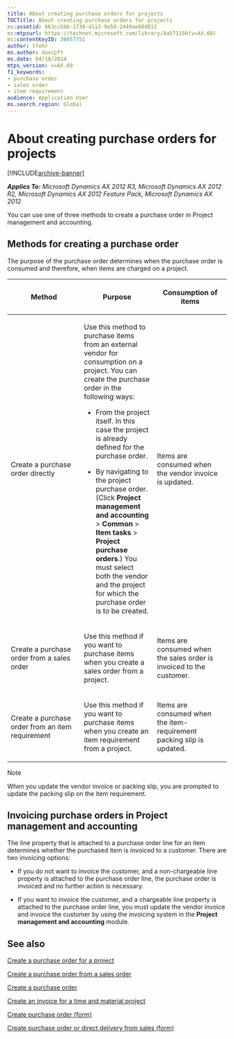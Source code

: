 ```yaml
---
title: About creating purchase orders for projects
TOCTitle: About creating purchase orders for projects
ms:assetid: 663ccbbb-1739-4113-9a58-2449ae66d813
ms:mtpsurl: https://technet.microsoft.com/library/Aa571150(v=AX.60)
ms:contentKeyID: 36057751
author: tfehr
ms.author: daxcpft
ms.date: 04/18/2014
mtps_version: v=AX.60
f1_keywords:
- purchase order
- sales order
- item requirement
audience: Application User
ms.search.region: Global
---
```


# About creating purchase orders for projects 


[!INCLUDE[archive-banner](includes/archive-banner.md)]


_**Applies To:** Microsoft Dynamics AX 2012 R3, Microsoft Dynamics AX 2012 R2, Microsoft Dynamics AX 2012 Feature Pack, Microsoft Dynamics AX 2012_

You can use one of three methods to create a purchase order in Project management and accounting.

## Methods for creating a purchase order

The purpose of the purchase order determines when the purchase order is consumed and therefore, when items are charged on a project.

<table>
<colgroup>
<col style="width: 33%" />
<col style="width: 33%" />
<col style="width: 33%" />
</colgroup>
<thead>
<tr class="header">
<th><p>Method</p></th>
<th><p>Purpose</p></th>
<th><p>Consumption of items</p></th>
</tr>
</thead>
<tbody>
<tr class="odd">
<td><p>Create a purchase order directly</p></td>
<td><p>Use this method to purchase items from an external vendor for consumption on a project. You can create the purchase order in the following ways:</p>
<ul>
<li><p>From the project itself. In this case the project is already defined for the purchase order.</p></li>
<li><p>By navigating to the project purchase order. (Click <strong>Project management and accounting</strong> &gt; <strong>Common</strong> &gt; <strong>Item tasks</strong> &gt; <strong>Project purchase orders</strong>.) You must select both the vendor and the project for which the purchase order is to be created.</p></li>
</ul></td>
<td><p>Items are consumed when the vendor invoice is updated.</p></td>
</tr>
<tr class="even">
<td><p>Create a purchase order from a sales order</p></td>
<td><p>Use this method if you want to purchase items when you create a sales order from a project.</p></td>
<td><p>Items are consumed when the sales order is invoiced to the customer.</p></td>
</tr>
<tr class="odd">
<td><p>Create a purchase order from an item requirement</p></td>
<td><p>Use this method if you want to purchase items when you create an item requirement from a project.</p></td>
<td><p>Items are consumed when the item-requirement packing slip is updated.</p></td>
</tr>
</tbody>
</table>



> [!NOTE]
> <P>When you update the vendor invoice or packing slip, you are prompted to update the packing slip on the item requirement.</P>



## Invoicing purchase orders in Project management and accounting

The line property that is attached to a purchase order line for an item determines whether the purchased item is invoiced to a customer. There are two invoicing options:

  - If you do not want to invoice the customer, and a non-chargeable line property is attached to the purchase order line, the purchase order is invoiced and no further action is necessary.

  - If you want to invoice the customer, and a chargeable line property is attached to the purchase order line, you must update the vendor invoice and invoice the customer by using the invoicing system in the **Project management and accounting** module.

## See also

[Create a purchase order for a project](create-a-purchase-order-for-a-project.md)

[Create a purchase order from a sales order](create-a-purchase-order-from-a-sales-order.md)

[Create a purchase order](create-a-purchase-order.md)

[Create an invoice for a time and material project](create-an-invoice-for-a-time-and-material-project.md)

[Create purchase order (form)](https://technet.microsoft.com/library/aa570189\(v=ax.60\))

[Create purchase order or direct delivery from sales (form)](https://technet.microsoft.com/library/aa557923\(v=ax.60\))

  


